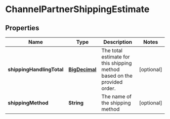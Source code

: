
# ChannelPartnerShippingEstimate

## Properties
Name | Type | Description | Notes
------------ | ------------- | ------------- | -------------
**shippingHandlingTotal** | [**BigDecimal**](BigDecimal.md) | The total estimate for this shipping method based on the provided order. |  [optional]
**shippingMethod** | **String** | The name of the shipping method |  [optional]



